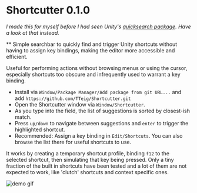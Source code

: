 # Shortcutter 0.1.0
*I made this for myself before I had seen Unity's [quicksearch package](https://docs.unity3d.com/Packages/com.unity.quicksearch@1.1/manual/index.html). Have a look at that instead.*

**
Simple searchbar to quickly find and trigger Unity shortcuts without having to assign key bindings, making the editor more accessible and efficient.

Useful for performing actions without browsing menus or using the cursor, especially shortcuts too obscure and infrequently used to warrant a key binding.

- Install via `Window/Package Manager/Add package from git URL...` and add `https://github.com/TTeig/Shortcutter.git`
- Open the Shortcutter window via `Window/Shortcutter`.
- As you type into the field, the list of suggestions is sorted by closest-ish match.
- Press `up/down` to navigate between suggestions and `enter` to trigger the highlighted shortcut. 
- Recommended: Assign a key binding in `Edit/Shortcuts`. You can also browse the list there for useful shortcuts to use.

It works by creating a temporary shortcut profile, binding `f12` to the selected shortcut, then simulating that key being pressed. Only a tiny fraction of the built in shortcuts have been tested and a lot of them are not expected to work, like 'clutch' shortcuts and context specific ones.

![demo gif](https://media.discordapp.net/attachments/512935194093813790/715413414801047612/demo2.gif)
